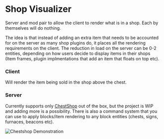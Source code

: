 # Shop Visualizer
Server and mod pair to allow the client to render what is in a shop. Each by themselves will do nothing. 

The idea is that instead of adding an extra item that needs to be accounted for on the server as many shop plugins do, it places all the rendering requirements on the client. The reduction in load on the server can be 0-2 entities, depending on how users decide to display items in their shops (Item frames, plugin implmentations that add an item that floats on top etc).

### Client
Will render the item being sold in the shop above the chest.

### Server
Currently supports only [ChestShop](https://github.com/ChestShop-authors/ChestShop-3) out of the box, but the project is WIP and adding more is a possibility. There is also a command system that you can use to apply blocks/item rendering to any block entities (chests, signs, furnaces, beacons etc).



![Chestshop Demonstration](https://i.imgur.com/jvpUnKS.png)
